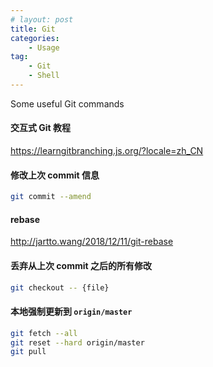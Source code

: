 ```yaml
---
# layout: post
title: Git
categories: 
    - Usage
tag:
    - Git
    - Shell
---
```


Some useful Git commands

#### 交互式 Git 教程

<https://learngitbranching.js.org/?locale=zh_CN>

#### 修改上次 commit 信息

```bash
git commit --amend
```

#### rebase

http://jartto.wang/2018/12/11/git-rebase

#### 丢弃从上次 commit 之后的所有修改

```bash
git checkout -- {file}
```

#### 本地强制更新到 `origin/master`

```bash
git fetch --all
git reset --hard origin/master
git pull    
```
